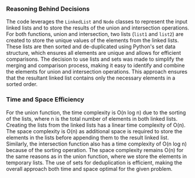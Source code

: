 ### Reasoning Behind Decisions

The code leverages the `LinkedList` and `Node` classes to represent the input linked lists and to store the results of the union and intersection operations. For both functions, union and intersection, two lists (`list1` and `list2`) are created to store the unique values of the elements from the linked lists. These lists are then sorted and de-duplicated using Python's set data structure, which ensures all elements are unique and allows for efficient comparisons. The decision to use lists and sets was made to simplify the merging and comparison process, making it easy to identify and combine the elements for union and intersection operations. This approach ensures that the resultant linked list contains only the necessary elements in a sorted order.

### Time and Space Efficiency

For the union function, the time complexity is O(n log n) due to the sorting of the lists, where n is the total number of elements in both linked lists. Creating the lists from the linked lists has a linear time complexity of O(n). The space complexity is O(n) as additional space is required to store the elements in the lists before appending them to the result linked list. Similarly, the intersection function also has a time complexity of O(n log n) because of the sorting operation. The space complexity remains O(n) for the same reasons as in the union function, where we store the elements in temporary lists. The use of sets for deduplication is efficient, making the overall approach both time and space optimal for the given problem.
